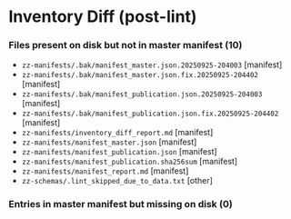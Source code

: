 # Inventory Diff (post-lint)

### Files present on disk but not in master manifest (10)
- `zz-manifests/.bak/manifest_master.json.20250925-204003` [manifest]
- `zz-manifests/.bak/manifest_master.json.fix.20250925-204402` [manifest]
- `zz-manifests/.bak/manifest_publication.json.20250925-204003` [manifest]
- `zz-manifests/.bak/manifest_publication.json.fix.20250925-204402` [manifest]
- `zz-manifests/inventory_diff_report.md` [manifest]
- `zz-manifests/manifest_master.json` [manifest]
- `zz-manifests/manifest_publication.json` [manifest]
- `zz-manifests/manifest_publication.sha256sum` [manifest]
- `zz-manifests/manifest_report.md` [manifest]
- `zz-schemas/.lint_skipped_due_to_data.txt` [other]

### Entries in master manifest but missing on disk (0)
